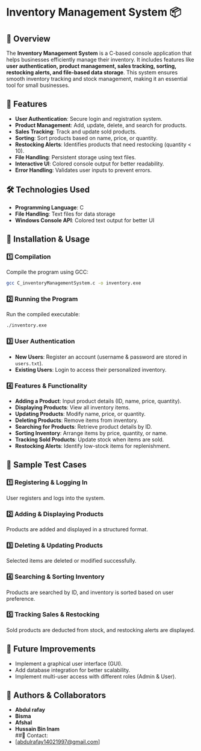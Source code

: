 # Inventory Management System 📦

## 📌 Overview
The **Inventory Management System** is a C-based console application that helps businesses efficiently manage their inventory. It includes features like **user authentication, product management, sales tracking, sorting, restocking alerts, and file-based data storage**. This system ensures smooth inventory tracking and stock management, making it an essential tool for small businesses.

## 🚀 Features
- **User Authentication**: Secure login and registration system.
- **Product Management**: Add, update, delete, and search for products.
- **Sales Tracking**: Track and update sold products.
- **Sorting**: Sort products based on name, price, or quantity.
- **Restocking Alerts**: Identifies products that need restocking (quantity < 10).
- **File Handling**: Persistent storage using text files.
- **Interactive UI**: Colored console output for better readability.
- **Error Handling**: Validates user inputs to prevent errors.

## 🛠 Technologies Used
- **Programming Language**: C
- **File Handling**: Text files for data storage
- **Windows Console API**: Colored text output for better UI

## 🔧 Installation & Usage
### 1️⃣ Compilation
Compile the program using GCC:
```bash
gcc C_inventoryManagementSystem.c -o inventory.exe
```

### 2️⃣ Running the Program
Run the compiled executable:
```bash
./inventory.exe
```

### 3️⃣ User Authentication
- **New Users**: Register an account (username & password are stored in `users.txt`).
- **Existing Users**: Login to access their personalized inventory.

### 4️⃣ Features & Functionality
- **Adding a Product**: Input product details (ID, name, price, quantity).
- **Displaying Products**: View all inventory items.
- **Updating Products**: Modify name, price, or quantity.
- **Deleting Products**: Remove items from inventory.
- **Searching for Products**: Retrieve product details by ID.
- **Sorting Inventory**: Arrange items by price, quantity, or name.
- **Tracking Sold Products**: Update stock when items are sold.
- **Restocking Alerts**: Identify low-stock items for replenishment.

## 📸 Sample Test Cases
### 1️⃣ Registering & Logging In
User registers and logs into the system.

### 2️⃣ Adding & Displaying Products
Products are added and displayed in a structured format.

### 3️⃣ Deleting & Updating Products
Selected items are deleted or modified successfully.

### 4️⃣ Searching & Sorting Inventory
Products are searched by ID, and inventory is sorted based on user preference.

### 5️⃣ Tracking Sales & Restocking
Sold products are deducted from stock, and restocking alerts are displayed.

## 🎯 Future Improvements
- Implement a graphical user interface (GUI).
- Add database integration for better scalability.
- Implement multi-user access with different roles (Admin & User).

## 📝 Authors & Collaborators
- **Abdul rafay**  
- **Bisma**  
- **Afshal**  
- **Hussain Bin Inam**  
##📧 Contact:
- [abdulrafay14021997@gmail.com]


